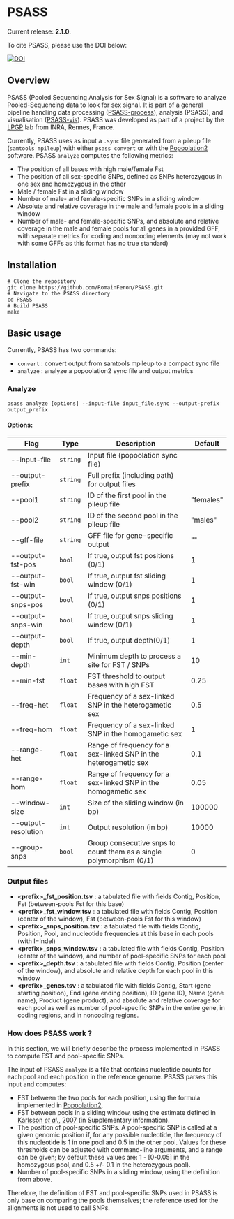 # PSASS

Current release: **2.1.0**.

To cite PSASS, please use the DOI below:

[![DOI](https://zenodo.org/badge/DOI/10.5281/zenodo.3583019.svg)](https://doi.org/10.5281/zenodo.3583019)

## Overview

PSASS (Pooled Sequencing Analysis for Sex Signal) is a software to analyze Pooled-Sequencing data to look for sex signal. It is part of a general pipeline handling data processing ([PSASS-process](https://github.com/RomainFeron/PSASS-process)), analysis (PSASS), and visualisation ([PSASS-vis](https://github.com/RomainFeron/PSASS-vis)). PSASS was developed as part of a project by the [LPGP](https://www6.rennes.inra.fr/lpgp/) lab from INRA, Rennes, France.

Currently, PSASS uses as input a `.sync` file generated from a pileup file (`samtools mpileup`) with either `psass convert` or with the [Popoolation2](https://sourceforge.net/projects/popoolation2/) software. PSASS `analyze` computes the following metrics:

- The position of all bases with high male/female Fst
- The position of all sex-specific SNPs, defined as SNPs heterozygous in one sex and homozygous in the other
- Male / female Fst in a sliding window
- Number of male- and female-specific SNPs in a sliding window
- Absolute and relative coverage in the male and female pools in a sliding window
- Number of male- and female-specific SNPs, and absolute and relative coverage in the male and female pools for all genes in a provided GFF, with separate metrics for coding and noncoding elements (may not work with some GFFs as this format has no true standard)

## Installation

```
# Clone the repository
git clone https://github.com/RomainFeron/PSASS.git
# Navigate to the PSASS directory
cd PSASS
# Build PSASS
make
```

## Basic usage

Currently, PSASS has two commands:

- `convert` : convert output from samtools mpileup to a compact sync file
- `analyze` : analyze a popoolation2 sync file and output metrics

### Analyze

```
psass analyze [options] --input-file input_file.sync --output-prefix output_prefix
```

#### Options:

Flag | Type | Description | Default |
-----|------|-------------|---------|
--input-file         |  `string`  |  Input file (popoolation sync file)                                   |           |
--output-prefix      |  `string`  |  Full prefix (including path) for output files                        |           |
--pool1              |  `string`  |  ID of the first pool in the pileup file                              | "females" |
--pool2              |  `string`  |  ID of the second pool in the pileup file                             | "males"   |
--gff-file           |  `string`  |  GFF file for gene-specific output                                    | ""        |
--output-fst-pos     |  `bool`    |  If true, output fst positions (0/1)                                  | 1         |
--output-fst-win     |  `bool`    |  If true, output fst sliding window (0/1)                             | 1         |
--output-snps-pos    |  `bool`    |  If true, output snps positions (0/1)                                 | 1         |
--output-snps-win    |  `bool`    |  If true, output snps sliding window (0/1)                            | 1         |
--output-depth       |  `bool`    |  If true, output depth(0/1)                                           | 1         |
--min-depth          |  `int`     |  Minimum depth to process a site for FST / SNPs                       | 10        |
--min-fst            |  `float`   |  FST threshold to output bases with high FST                          | 0.25      |
--freq-het           |  `float`   |  Frequency of a sex-linked SNP in the heterogametic sex               | 0.5       |
--freq-hom           |  `float`   |  Frequency of a sex-linked SNP in the homogametic sex                 | 1         |
--range-het          |  `float`   |  Range of frequency for a sex-linked SNP in the heterogametic sex     | 0.1       |
--range-hom          |  `float`   |  Range of frequency for a sex-linked SNP in the homogametic sex       | 0.05      |
--window-size        |  `int`     |  Size of the sliding window (in bp)                                   | 100000    |
--output-resolution  |  `int`     |  Output resolution (in bp)                                            | 10000     |
--group-snps         |  `bool`    |  Group consecutive snps to count them as a single polymorphism (0/1)  | 0         |


### Output files

- **<prefix\>_fst_position.tsv** : a tabulated file with fields Contig, Position, Fst (between-pools Fst for this base)
- **<prefix\>_fst_window.tsv** : a tabulated file with fields Contig, Position (center of the window), Fst (between-pools Fst for this window)
- **<prefix\>_snps_position.tsv** : a tabulated file with fields Contig, Position, Pool, and nucleotide frequencies at this base in each pools (with I=Indel)
- **<prefix\>_snps_window.tsv** : a tabulated file with fields Contig, Position (center of the window), and number of pool-specific SNPs for each pool
- **<prefix\>_depth.tsv** : a tabulated file with fields Contig, Position (center of the window), and absolute and relative depth for each pool in this window
- **<prefix\>_genes.tsv** : a tabulated file with fields Contig, Start (gene starting position), End (gene ending position), ID (gene ID), Name (gene name), Product (gene product), and absolute and relative coverage for each pool as well as number of pool-specific SNPs in the entire gene, in coding regions, and in noncoding regions.


### How does PSASS work ?

In this section, we will briefly describe the process implemented in PSASS to compute FST and pool-specific SNPs.

The input of PSASS `analyze` is a file that contains nucleotide counts for each pool and each position in the reference genome. PSASS parses this input and computes:

* FST between the two pools for each position, using the formula implemented in [Popoolation2](https://academic.oup.com/bioinformatics/article/27/24/3435/306737).
* FST between pools in a sliding window, using the estimate defined in [Karlsson *et al.*, 2007](https://www.nature.com/articles/ng.2007.10) (in Supplementary information).
* The position of pool-specific SNPs. A pool-specific SNP is called at a given genomic position if, for any possible nucleotide, the frequency of this nucleotide is 1 in one pool and 0.5 in the other pool. Values for these thresholds can be adjusted with command-line arguments, and a range can be given; by default these values are: 1 - [0-0.05] in the homozygous pool, and 0.5 +/- 0.1 in the heterozygous pool).
* Number of pool-specific SNPs in a sliding window, using the definition from above.

Therefore, the definition of FST and pool-specific SNPs used in PSASS is only base on comparing the pools themselves; the reference used for the alignments is not used to call SNPs.
